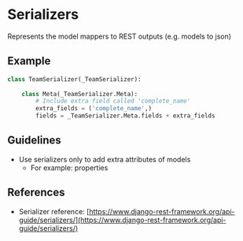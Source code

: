# Serializers

Represents the model mappers to REST outputs (e.g. models to json)


## Example

```python
class TeamSerializer(_TeamSerializer):
    
    class Meta(_TeamSerializer.Meta):
        # Include extra field called 'complete_name'
        extra_fields = ('complete_name',)
        fields = _TeamSerializer.Meta.fields + extra_fields
```

## Guidelines

-   Use serializers only to add extra attributes of models
    -   For example: properties

## References

-   Serializer reference: [https://www.django-rest-framework.org/api-guide/serializers/](https://www.django-rest-framework.org/api-guide/serializers/)